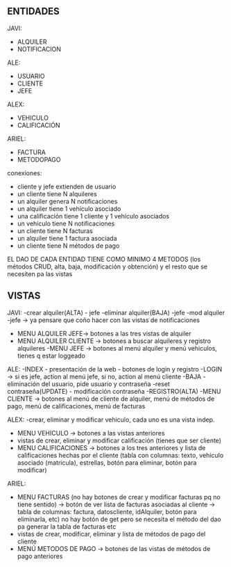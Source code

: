 ENTIDADES
----------

JAVI:
- ALQUILER
- NOTIFICACION

ALE:
- USUARIO
- CLIENTE
- JEFE

ALEX:
- VEHICULO
- CALIFICACIÓN

ARIEL:
- FACTURA 
- METODOPAGO

conexiones:
- cliente y jefe extienden de usuario
- un cliente tiene N alquileres
- un alquiler genera N notificaciones
- un alquiler tiene 1 vehículo asociado
- una calificación tiene 1 cliente y 1 vehículo asociados
- un vehículo tiene N notificaciones
- un cliente tiene N facturas
- un alquiler tiene 1 factura asociada
- un cliente tiene N métodos de pago

EL DAO DE CADA ENTIDAD TIENE COMO MINIMO 4 METODOS (los métodos CRUD, alta, baja, modificación y obtención) y el resto que se necesiten pa las vistas

VISTAS
-----------

JAVI:
-crear alquiler(ALTA) - jefe
-eliminar alquiler(BAJA) -jefe
-mod alquiler -jefe
-> ya pensare que coño hacer con las vistas de notificaciones
- MENU ALQUILER JEFE-> botones a las tres vistas de alquiler
- MENU ALQUILER CLIENTE -> botones a buscar alquileres y registro alquileres
-MENU JEFE -> botones al menú alquiler y menú vehiculos, tienes q estar loggeado

ALE:
-INDEX - presentación de la web - botones de login y registro
-LOGIN -> si es jefe, action al menú jefe, si no, action al menú cliente
-BAJA - eliminación del usuario, pide usuario y contraseña
-reset contraseña(UPDATE) - modificación contraseña
-REGISTRO(ALTA)
-MENU CLIENTE -> botones al menú de cliente de alquiler, menú de métodos de pago, menú de calificaciones, menú de facturas 

ALEX:
-crear, eliminar y modificar vehiculo, cada uno es una vista indep.
- MENU VEHICULO -> botones a las vistas anteriores
- vistas de crear, eliminar y modificar calificación (tienes que ser cliente)
- MENU CALIFICACIONES -> botones a los tres anteriores y lista de calificaciones hechas por el cliente (tabla con columnas: texto, vehiculo asociado (matricula), estrellas, botón para eliminar, botón para modificar)

ARIEL:
- MENU FACTURAS (no hay botones de crear y modificar facturas pq no tiene sentido) -> botón de ver lista de facturas asociadas al cliente -> tabla de columnas: factura, datoscliente, idAlquiler, botón para eliminarla, etc) no hay botón de get pero se necesita el método del dao pa generar la tabla de facturas etc
- vistas de crear, modificar, eliminar y lista de métodos de pago del cliente
- MENÚ METODOS DE PAGO -> botones de las vistas de métodos de pago anteriores




